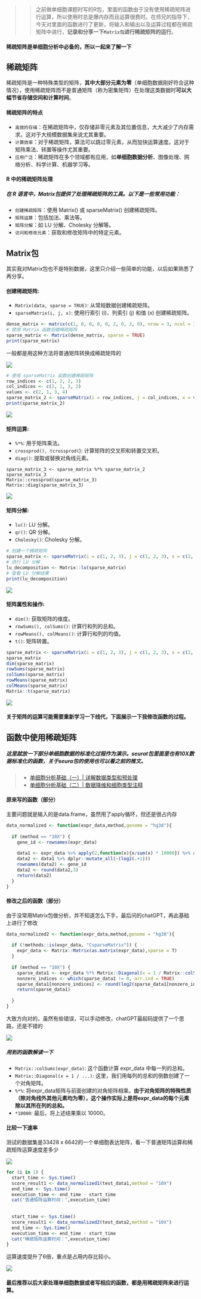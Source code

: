 >> 之前做单细胞课题时写的R包，里面的函数由于没有使用稀疏矩阵进行运算，所以使用时总是爆内存而且运算很费时。在师兄的指导下，今天对里面的函数进行了更新，将输入和输出以及运算过程都在稀疏矩阵中进行，**记录和分享一下`Matrix包`进行稀疏矩阵的运行**。

#### **稀疏矩阵是单细胞分析中必备的**，所以一起来了解一下

## 稀疏矩阵

稀疏矩阵是一种特殊类型的矩阵，**其中大部分元素为零**（单细胞数据刚好符合这种情况），使用稀疏矩阵而不是普通矩阵（称为密集矩阵）在处理这类数据时**可以大幅节省存储空间和计算时间**。

#### 稀疏矩阵的特点
- `高效的存储`：在稀疏矩阵中，仅存储非零元素及其位置信息，大大减少了内存需求。这对于大规模数据集来说尤其重要。
- `计算效率`：对于稀疏矩阵，算法可以跳过零元素，从而加快运算速度。这对于矩阵乘法、转置等操作尤其重要。
- `应用广泛`：稀疏矩阵在多个领域都有应用，如**单细胞数据分析**、图像处理、网络分析、科学计算、机器学习等。

#### R 中的稀疏矩阵处理
##### 在 R 语言中，**Matrix包**提供了处理稀疏矩阵的工具。以下是一些常用功能：
- `创建稀疏矩阵`：使用 Matrix() 或 sparseMatrix() 创建稀疏矩阵。
- `矩阵运算`：包括加法、乘法等。
- `矩阵分解`：如 LU 分解、Cholesky 分解等。
- `访问和修改元素`：获取和修改矩阵中的特定元素。

## Matrix包

其实我对Matrix包也不是特别数据，这里只介绍一些简单的功能，以后如果熟悉了再分享。

#### 创建稀疏矩阵:
- `Matrix(data, sparse = TRUE)`: 从常规数据创建稀疏矩阵。
- `sparseMatrix(i, j, x)`: 使用行索引 (i)、列索引 (j) 和值 (x) 创建稀疏矩阵。
```r
dense_matrix <- matrix(c(1, 0, 0, 0, 0, 2, 0, 3, 0), nrow = 3, ncol = 3)
# 使用 Matrix 函数创建稀疏矩阵
sparse_matrix <- Matrix(dense_matrix, sparse = TRUE)
print(sparse_matrix)
```
一般都是用这种方法将普通矩阵转换成稀疏矩阵的

![](https://files.mdnice.com/user/23696/e4516d42-7538-4233-9309-a87c9ee67520.png)

```r
# 使用 sparseMatrix 函数创建稀疏矩阵
row_indices <- c(1, 2, 2, 3)
col_indices <- c(2, 1, 3, 2)
values <- c(2, 1, 3, 4)
sparse_matrix_2 <- sparseMatrix(i = row_indices, j = col_indices, x = values)
print(sparse_matrix_2)
```

![](https://files.mdnice.com/user/23696/c367419b-ca52-4542-867c-2c361823a75a.png)


#### 矩阵运算:
- `%*%`: 用于矩阵乘法。
- `crossprod(), tcrossprod(`): 计算矩阵的交叉积和转置交叉积。
- `diag()`: 提取或替换对角线元素。

```
sparse_matrix_3 <- sparse_matrix %*% sparse_matrix_2
sparse_matrix_3
Matrix::crossprod(sparse_matrix_3)
Matrix::diag(sparse_matrix_3)
```

![](https://files.mdnice.com/user/23696/581d9514-9909-4089-b087-6b5c2141336c.png)


#### 矩阵分解:
- `lu()`: LU 分解。
- `qr()`: QR 分解。
- `Cholesky()`: Cholesky 分解。

```r
# 创建一个稀疏矩阵
sparse_matrix <- sparseMatrix(i = c(1, 2, 3), j = c(1, 2, 3), x = c(2, 3, 4), dims = c(3, 3))
# 进行 LU 分解
lu_decomposition <- Matrix::lu(sparse_matrix)
# 查看 LU 分解结果
print(lu_decomposition)
```


![](https://files.mdnice.com/user/23696/eef8d95d-c49c-4652-8c91-c8769217d5fc.png)


#### 矩阵属性和操作:
- `dim()`: 获取矩阵的维度。
- `rowSums(), colSums()`: 计算行和列的总和。
- `rowMeans(), colMeans()`: 计算行和列的均值。
- `t()`: 矩阵转置。

```r
sparse_matrix <- sparseMatrix(i = c(1, 2, 3), j = c(1, 2, 3), x = c(2, 1, 4), dims = c(3, 3))
sparse_matrix
dim(sparse_matrix)
rowSums(sparse_matrix)
colSums(sparse_matrix)
rowMeans(sparse_matrix)
colMeans(sparse_matrix)
Matrix::t(sparse_matrix)
```

![](https://files.mdnice.com/user/23696/0070450a-26d2-46e7-9b03-ee3a0a309d8f.png)

#### 关于矩阵的运算可能需要重新学习一下线代，下面展示一下我修改函数的过程。

## 函数中使用稀疏矩阵

##### 这里就放一下部分单细胞数据的标准化过程作为演示。seurat包里面里也有10X数据标准化的函数，关于seura包的使用也可以看之前的推文。
> - [单细胞分析基础（一）| 详解数据类型和预处理](https://mp.weixin.qq.com/s?__biz=Mzg2NjYzNjQ4Ng==&mid=2247486603&idx=1&sn=0dfa6227358de081ccb45717987cf723&chksm=ce468b22f9310234fe5d4ecd478e69bb8f3cff0a64da151c080c1d34ae69d94b2de47c78c5d8&token=1849122556&lang=zh_CN#rd)
> - [单细胞分析基础（二）| 数据降维和细胞类型注释](https://mp.weixin.qq.com/s?__biz=Mzg2NjYzNjQ4Ng==&mid=2247486644&idx=1&sn=7be5e4d55eeea6e65ff1f2e8e3f9f457&chksm=ce468b1df931020b82e7aa5c55569b75c10833a4e0e1765a35b546e8903ee8ff75249d51387e&token=1849122556&lang=zh_CN#rd)

#### 原来写的函数（部分）
主要问题就是输入的是data.frame，虽然用了apply循环，但还是很占内存
```r
data_normalized <- function(expr_data,method,genome = "hg38"){
  
  if (method == "10X") {
    gene_id <- rownames(expr_data)
    
    data1 <- expr_data %>% apply(2,function(x){x/sum(x) * 10000}) %>% as.data.frame()
    data2 <- data1 %>% dplyr::mutate_all(~(log2(.+1)))
    rownames(data2) <- gene_id
    data2 <- round(data2,3)
    return(data2)
  }
}
```

#### 修改之后的函数（部分）
由于没常用Matrix包做分析，并不知道怎么下手，最后问的chatGPT，再此基础上进行了修改
```r
data_normalized2 <- function(expr_data,method,genome = "hg38"){
  
  if (!methods::is(expr_data, "CsparseMatrix")) {
    expr_data <- Matrix::Matrix(as.matrix(expr_data),sparse = T)
  }
  
  if (method == "10X") {
    sparse_data1 <- expr_data %*% Matrix::Diagonal(x = 1 / Matrix::colSums(expr_data)) * 10000
    nonzero_indices <- which(sparse_data1 != 0, arr.ind = TRUE)
    sparse_data1[nonzero_indices] <- round(log2(sparse_data1[nonzero_indices] + 1), 3)
    return(sparse_data1)
    
  }
}
```
大致方向对的，虽然有些错误，可以手动修改，chatGPT最起码提供了一个思路，还是不错的

![](https://files.mdnice.com/user/23696/88052f7b-ddcd-4b75-a30b-fefe9bab1a80.png)

##### 用到的函数解读一下
- `Matrix::colSums(expr_data)`: 这个函数计算 expr_data 中每一列的总和。
- `Matrix::Diagonal(x = 1 / ...)`: 这里，我们用每列的总和的倒数创建了一个对角矩阵。
- `%*%`: 将expr_data矩阵与前面创建的对角矩阵相乘。**由于对角矩阵的特殊性质（除对角线外其他元素均为零），这个操作实际上是将expr_data的每个元素除以其所在列的总和。**
- `*10000`: 最后，将上述结果乘以 10000。

#### 比较一下速率

测试的数据集是33428 x 6642的一个单细胞表达矩阵，看一下普通矩阵运算和稀疏矩阵运算速度差多少

![](https://files.mdnice.com/user/23696/051e34cb-b7dc-4dd5-8c68-8d95917e915e.png)

```r
for (i in 1) {
  start_time <- Sys.time()
  score_result1 <- data_normalized1(test_data1,method = "10X")
  end_time <- Sys.time()
  execution_time <- end_time - start_time
  cat("普通矩阵运算时间：",execution_time)
  
  
  start_time <- Sys.time()
  score_result1 <- data_normalized2(test_data2,method = "10X")
  end_time <- Sys.time()
  execution_time <- end_time - start_time
  cat("稀疏矩阵运算时间：",execution_time)
}
```
运算速度提升了6倍，重点是占用内存比较小。

![](https://files.mdnice.com/user/23696/a65836d2-e8f2-4f89-a5c9-4ed411c70dbf.png)

#### 最后推荐以后大家处理单细胞数据或者写相应的函数，都是用稀疏矩阵来进行运算。